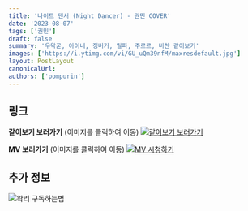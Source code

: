 ```yaml
---
title: '나이트 댄서 (Night Dancer) - 권민 COVER'
date: '2023-08-07'
tags: ['권민']
draft: false
summary: '우왁굳, 아이네, 징버거, 릴파, 주르르, 비챤 같이보기'
images: ['https://i.ytimg.com/vi/GU_uQm39nfM/maxresdefault.jpg']
layout: PostLayout
canonicalUrl:
authors: ['pompurin']
---
```


## 링크

**같이보기 보러가기** (이미지를 클릭하여 이동)
[![같이보기 보러가기](https://cdn.discordapp.com/attachments/1136601898116464710/1137050327938506852/logo.png)](https://cafe.naver.com/steamindiegame/12344213)

**MV 보러가기** (이미지를 클릭하여 이동)
[![MV 시청하기](https://i.ytimg.com/vi/GU_uQm39nfM/maxresdefault.jpg)](https://youtu.be/GU_uQm39nfM)

## 추가 정보

![왁리 구독하는법](https://cdn.discordapp.com/attachments/1136601898116464710/1137049857136267374/--2cut.gif)
